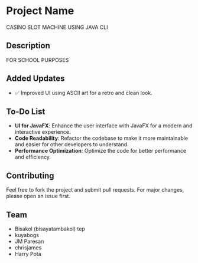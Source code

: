 # Project Name
CASINO SLOT MACHINE USING JAVA CLI

## Description
FOR SCHOOL PURPOSES

## Added Updates
- ✅ Improved UI using ASCII art for a retro and clean look.

## To-Do List
- **UI for JavaFX**: Enhance the user interface with JavaFX for a modern and interactive experience.
- **Code Readability**: Refactor the codebase to make it more maintainable and easier for other developers to understand.
- **Performance Optimization**: Optimize the code for better performance and efficiency.

## Contributing
Feel free to fork the project and submit pull requests. For major changes, please open an issue first.

## Team
- Bisakol (bisayatambakol) tep
- kuyabogs
- JM Paresan
- chrisjames
- Harry Pota
